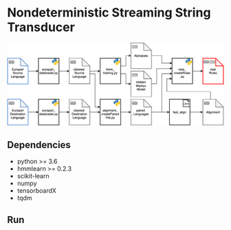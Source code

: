 # Nondeterministic Streaming String Transducer
![Datenfluss durch die einzelnen Verarbeitungsschritte.](Overview.png)


## Dependencies
- python >= 3.6
- hmmlearn >= 0.2.3
- scikit-learn
- numpy
- tensorboardX
- tqdm

## Run
